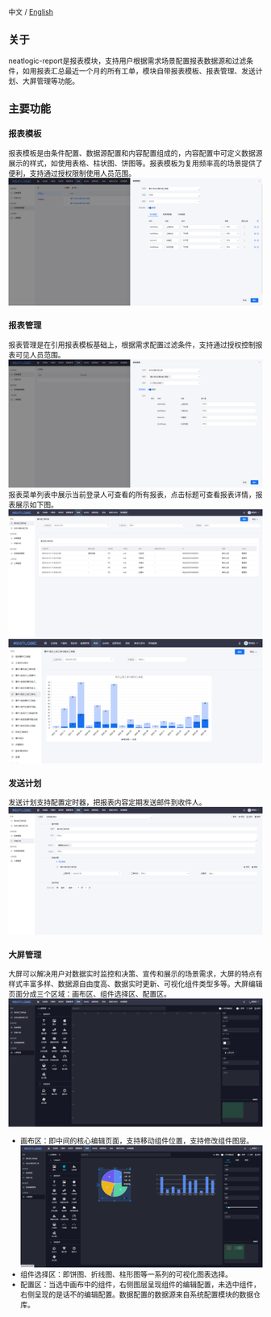中文 / [English](README.en.md)

## 关于

neatlogic-report是报表模块，支持用户根据需求场景配置报表数据源和过滤条件，如用报表汇总最近一个月的所有工单，模块自带报表模板、报表管理、发送计划、大屏管理等功能。

## 主要功能

### 报表模板

报表模板是由条件配置、数据源配置和内容配置组成的，内容配置中可定义数据源展示的样式，如使用表格、柱状图、饼图等。报表模板为复用频率高的场景提供了便利，支持通过授权限制使用人员范围。
![img.png](README_IMAGES/img.png)

### 报表管理

报表管理是在引用报表模板基础上，根据需求配置过滤条件，支持通过授权控制报表可见人员范围。
![img.png](README_IMAGES/img1.png)
报表菜单列表中展示当前登录人可查看的所有报表，点击标题可查看报表详情，报表展示如下图。
![img.png](README_IMAGES/img2.png)
![img.png](README_IMAGES/img4.png)

### 发送计划

发送计划支持配置定时器，把报表内容定期发送邮件到收件人。
![img.png](README_IMAGES/img3.png)

### 大屏管理
大屏可以解决用户对数据实时监控和决策、宣传和展示的场景需求，大屏的特点有样式丰富多样、数据源自由度高、数据实时更新、可视化组件类型多等。大屏编辑页面分成三个区域：画布区、组件选择区、配置区。
![img.png](README_IMAGES/img5.png)
- 画布区：即中间的核心编辑页面，支持移动组件位置，支持修改组件图层。
  ![img.png](README_IMAGES/img6.png)
- 组件选择区：即饼图、折线图、柱形图等一系列的可视化图表选择。
- 配置区：当选中画布中的组件，右侧图层呈现组件的编辑配置，未选中组件，右侧呈现的是话不的编辑配置。数据配置的数据源来自系统配置模块的数据仓库。

